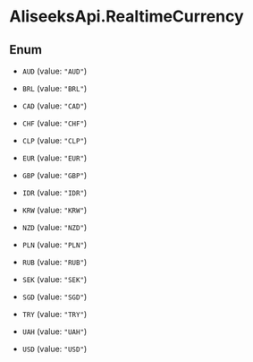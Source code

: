 # AliseeksApi.RealtimeCurrency

## Enum


* `AUD` (value: `"AUD"`)

* `BRL` (value: `"BRL"`)

* `CAD` (value: `"CAD"`)

* `CHF` (value: `"CHF"`)

* `CLP` (value: `"CLP"`)

* `EUR` (value: `"EUR"`)

* `GBP` (value: `"GBP"`)

* `IDR` (value: `"IDR"`)

* `KRW` (value: `"KRW"`)

* `NZD` (value: `"NZD"`)

* `PLN` (value: `"PLN"`)

* `RUB` (value: `"RUB"`)

* `SEK` (value: `"SEK"`)

* `SGD` (value: `"SGD"`)

* `TRY` (value: `"TRY"`)

* `UAH` (value: `"UAH"`)

* `USD` (value: `"USD"`)


